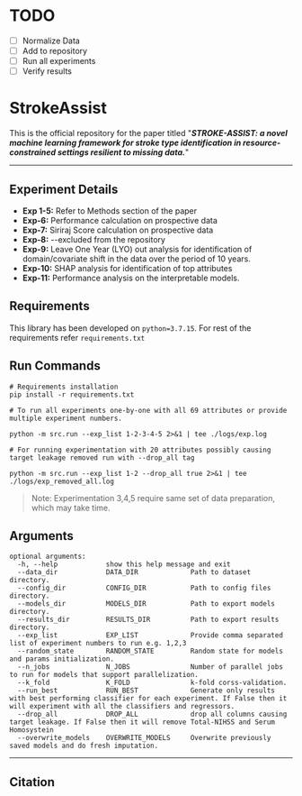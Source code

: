 # TODO
- [ ] Normalize Data
- [ ] Add to repository
- [ ] Run all experiments
- [ ] Verify results

# StrokeAssist
This is the official repository for the paper titled "***STROKE-ASSIST: a novel machine learning framework for stroke type identification in resource-constrained settings resilient to missing data.***"

______________________________________________________________________

## Experiment Details
* **Exp 1-5:** Refer to Methods section of the paper
* **Exp-6:** Performance calculation on prospective data
* **Exp-7:** Siriraj Score calculation on prospective data
* **Exp-8:** --excluded from the repository
* **Exp-9:** Leave One Year (LYO) out analysis for identification of domain/covariate shift in the data over the period of 10 years.
* **Exp-10:** SHAP analysis for identification of top attributes 
* **Exp-11:** Performance analysis on the interpretable models. 

## Requirements
This library has been developed on `python=3.7.15`. For rest of the requirements refer `requirements.txt`


## Run Commands

```shell
# Requirements installation
pip install -r requirements.txt

# To run all experiments one-by-one with all 69 attributes or provide multiple experiment numbers.

python -m src.run --exp_list 1-2-3-4-5 2>&1 | tee ./logs/exp.log

# For running experimentation with 20 attributes possibly causing target leakage removed run with --drop_all tag

python -m src.run --exp_list 1-2 --drop_all true 2>&1 | tee ./logs/exp_removed_all.log
```
> Note: Experimentation 3,4,5 require same set of data preparation, which may take time. 



## Arguments

```
optional arguments:
  -h, --help            show this help message and exit
  --data_dir            DATA_DIR             Path to dataset directory.
  --config_dir          CONFIG_DIR           Path to config files directory.
  --models_dir          MODELS_DIR           Path to export models directory.
  --results_dir         RESULTS_DIR          Path to export results directory.
  --exp_list            EXP_LIST             Provide comma separated list of experiment numbers to run e.g. 1,2,3
  --random_state        RANDOM_STATE         Random state for models and params initialization.
  --n_jobs              N_JOBS               Number of parallel jobs to run for models that support parallelization.
  --k_fold              K_FOLD               k-fold corss-validation.
  --run_best            RUN_BEST             Generate only results with best performing classifier for each experiment. If False then it will experiment with all the classifiers and regressors.
  --drop_all            DROP_ALL             drop all columns causing target leakage. If False then it will remove Total-NIHSS and Serum Homosystein
  --overwrite_models    OVERWRITE_MODELS     Overwrite previously saved models and do fresh imputation.
```

______________________________________________________________________

## Citation

```

```
